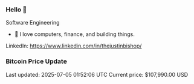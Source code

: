 ### Hello 🤙  

Software Engineering

- 🔭 I love computers, finance, and building things.
  
LinkedIn: https://www.linkedin.com/in/thejustinbishop/  








































































































































































































































































































































































































































































































































































































































































































































































































### Bitcoin Price Update
Last updated: 2025-07-05 01:52:06 UTC
Current price: $107,990.00 USD
